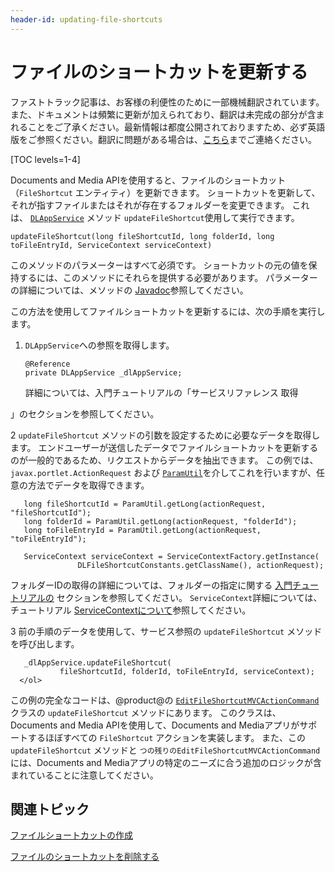 ```yaml
---
header-id: updating-file-shortcuts
---
```


# ファイルのショートカットを更新する

<p class="alert alert-info"><span class="wysiwyg-color-blue120">ファストトラック記事は、お客様の利便性のために一部機械翻訳されています。また、ドキュメントは頻繁に更新が加えられており、翻訳は未完成の部分が含まれることをご了承ください。最新情報は都度公開されておりますため、必ず英語版をご参照ください。翻訳に問題がある場合は、<a href="mailto:support-content-jp@liferay.com">こちら</a>までご連絡ください。</span></p>

[TOC levels=1-4]

Documents and Media APIを使用すると、ファイルのショートカット（`FileShortcut` エンティティ）を更新できます。 ショートカットを更新して、それが指すファイルまたはそれが存在するフォルダーを変更できます。 これは、 [`DLAppService`](@platform-ref@/7.1-latest/javadocs/portal-kernel/com/liferay/document/library/kernel/service/DLAppService.html) メソッド `updateFileShortcut`使用して実行できます。

    updateFileShortcut(long fileShortcutId, long folderId, long toFileEntryId, ServiceContext serviceContext)

このメソッドのパラメーターはすべて必須です。 ショートカットの元の値を保持するには、このメソッドにそれらを提供する必要があります。 パラメーターの詳細については、メソッドの [Javadoc](@platform-ref@/7.1-latest/javadocs/portal-kernel/com/liferay/document/library/kernel/service/DLAppService.html#updateFileShortcut-long-long-long-com.liferay.portal.kernel.service.ServiceContext-)参照してください。

この方法を使用してファイルショートカットを更新するには、次の手順を実行します。

1.  `DLAppService`への参照を取得します。
   
        @Reference
        private DLAppService _dlAppService;

    詳細については、入門チュートリアルの「サービスリファレンス</a> 取得

」のセクションを参照してください。</p></li> 
   
   2  `updateFileShortcut` メソッドの引数を設定するために必要なデータを取得します。 エンドユーザーが送信したデータでファイルショートカットを更新するのが一般的であるため、リクエストからデータを抽出できます。 この例では、 `javax.portlet.ActionRequest` および [`ParamUtil`](@platform-ref@/7.1-latest/javadocs/portal-kernel/com/liferay/portal/kernel/util/ParamUtil.html)を介してこれを行いますが、任意の方法でデータを取得できます。
  
       long fileShortcutId = ParamUtil.getLong(actionRequest, "fileShortcutId");
       long folderId = ParamUtil.getLong(actionRequest, "folderId");
       long toFileEntryId = ParamUtil.getLong(actionRequest, "toFileEntryId");
      
       ServiceContext serviceContext = ServiceContextFactory.getInstance(
                   DLFileShortcutConstants.getClassName(), actionRequest);
      
  
  フォルダーIDの取得の詳細については、フォルダーの指定に関する [入門チュートリアルの](/docs/7-1/tutorials/-/knowledge_base/t/getting-started-with-the-documents-and-media-api) セクションを参照してください。 `ServiceContext`詳細については、チュートリアル [ServiceContextについて](/docs/7-1/tutorials/-/knowledge_base/t/understanding-servicecontext)参照してください。

3  前の手順のデータを使用して、サービス参照の `updateFileShortcut` メソッドを呼び出します。
  
       _dlAppService.updateFileShortcut(
               fileShortcutId, folderId, toFileEntryId, serviceContext);
      </ol> 

この例の完全なコードは、@product@の [`EditFileShortcutMVCActionCommand`](https://github.com/liferay/liferay-portal/blob/master/modules/apps/document-library/document-library-web/src/main/java/com/liferay/document/library/web/internal/portlet/action/EditFileShortcutMVCActionCommand.java) クラスの `updateFileShortcut` メソッドにあります。 このクラスは、Documents and Media APIを使用して、Documents and Mediaアプリがサポートするほぼすべての `FileShortcut` アクションを実装します。 また、この `updateFileShortcut` メソッドと `つの残りのEditFileShortcutMVCActionCommand`には、Documents and Mediaアプリの特定のニーズに合う追加のロジックが含まれていることに注意してください。



## 関連トピック

[ファイルショートカットの作成](/docs/7-1/tutorials/-/knowledge_base/t/creating-file-shortcuts)

[ファイルのショートカットを削除する](/docs/7-1/tutorials/-/knowledge_base/t/deleting-file-shortcuts)
